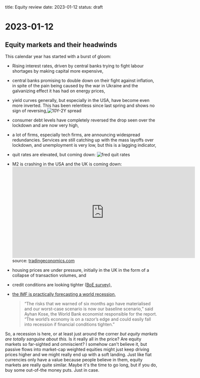 title: Equity review
date: 2023-01-12
status: draft

# 2023-01-12
## Equity markets and their headwinds

This calendar year has started with a burst of gloom:

- Rising interest rates, driven by central banks trying to fight labour shortages by making capital more expensive,

- central banks promising to double down on their fight against inflation, in spite of the pain being caused by the war in Ukraine and the galvanizing effect it has had on energy prices,

- yield curves generally, but especially in the USA, have become even more inverted. This has been relentless since last spring and shows no sign of reversing,![10Y-2Y spread](https://www.tradingview.com/x/SPBMllNJ/)

- consumer debt levels have completely reversed the drop seen over the lockdown and are now very high,
- a lot of firms, especially tech firms, are announcing widespread redundancies. Services are still catching up with the mass layoffs over lockdown, and unemployment is very low, but this is a lagging indicator,
- quit rates are elevated, but coming down: ![fred quit rates](https://fred.stlouisfed.org/graph/fredgraph.png?g=Ypvw)
- M2 is crashing in the USA and the UK is coming down: <iframe src='https://d3fy651gv2fhd3.cloudfront.net/embed/?s=unitedkinmonsupm2&v=202301071002V20220312&type=type=line&h=300&w=600' height='300' width='600'  frameborder='0' scrolling='no'></iframe><br />source: <a href='https://tradingeconomics.com/united-kingdom/money-supply-m2'>tradingeconomics.com</a>

- housing prices are under pressure, initially in the UK in the form of a collapse of transaction volumes, and

- credit conditions are looking tighter ([BoE survey](https://www.bankofengland.co.uk/credit-conditions-survey/2022/2022-q3)),
- [the IMF is practically forecasting a world recession](https://www.ft.com/content/184a3180-b4bd-4a2d-b3c2-4297d0b5c5fb#post-e30ed69a-c43d-4abc-83bf-e37a4cf5ef4c),
	> “The risks that we warned of six months ago have materialised and our worst-case scenario is now our baseline scenario,” said Ayhan Kose, the World Bank economist responsible for the report. “The world’s economy is on a razor’s edge and could easily fall into recession if financial conditions tighten.”

So, a recession is here, or at least just around the corner _but equity markets are totally sanguine about this._ 
Is it really all in the price?
Are equity markets so far-sighted and omniscient?
I somehow can't believe it, but passive flows into market-cap weighted equities might just keep driving prices higher and we might really end up with a soft landing.
Just like fiat currencies only have a value because people believe in them, equity markets are really quite similar. 
Maybe it's the time to go long, but if you do, buy some out-of-the money puts. Just in case.



